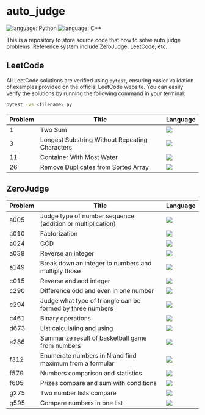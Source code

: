 # auto_judge
![language: Python](https://img.shields.io/badge/langs-python-yellow)
![language: C++](https://img.shields.io/badge/langs-C%2B%2B-blue)


This is a repository to store source code that how to solve auto judge problems.
Reference system include ZeroJudge, LeetCode, etc.

## LeetCode
All LeetCode solutions are verified using `pytest`, ensuring easier validation of examples provided on the official LeetCode website.
You can easily verify the solutions by running the following command in your terminal:
```bash
pytest -vs <filename>.py
```

| Problem | Title                                                      | Language                                               |
|---------|------------------------------------------------------------|--------------------------------------------------------|
| 1       | Two Sum                                                    | [![][LP]](/leetcode/1_two_sum.py)                      |
| 3       | Longest Substring Without Repeating Characters             | [![][LP]](/leetcode/3_length_of_longest_substring.py)  |
| 11      | Container With Most Water                                  | [![][LP]](/leetcode/11_max_area.py)                    |
| 26      | Remove Duplicates from Sorted Array                        | [![][LP]](/leetcode/26_remove_duplicates.py)           |


## ZeroJudge

| Problem | Title                                                      | Language                      |
|---------|------------------------------------------------------------|-------------------------------|
| a005    | Judge type of number sequence (addition or multiplication) | [![][LP]](/zerojudge/a005.py) |
| a010    | Factorization                                              | [![][LP]](/zerojudge/a010.py) |
| a024    | GCD                                                        | [![][LP]](/zerojudge/a024.py) |
| a038    | Reverse an integer                                         | [![][LP]](/zerojudge/a038.py) |
| a149    | Break down an integer to numbers and multiply those        | [![][LP]](/zerojudge/a149.py) |
| c015    | Reverse and add integer                                    | [![][LP]](/zerojudge/c015.py) |
| c290    | Difference odd and even in one number                      | [![][LP]](/zerojudge/c290.py) |
| c294    | Judge what type of triangle can be formed by three numbers | [![][LP]](/zerojudge/c294.py) |
| c461    | Binary operations                                          | [![][LP]](/zerojudge/c461.py) |
| d673    | List calculating and using                                 | [![][LP]](/zerojudge/d673.py) |
| e286    | Summarize result of basketball game from numbers           | [![][LP]](/zerojudge/e286.py) |
| f312    | Enumerate numbers in N and find maximum from a formular    | [![][LP]](/zerojudge/f312.py) |
| f579    | Numbers comparison and statistics                          | [![][LP]](/zerojudge/f579.py) |
| f605    | Prizes compare and sum with conditions                     | [![][LP]](/zerojudge/f605.py) |
| g275    | Two number lists compare                                   | [![][LP]](/zerojudge/g275.py) |
| g595    | Compare numbers in one list                                | [![][LP]](/zerojudge/g595.py) |


[LP]: https://img.shields.io/badge/python-yellow
[LCP]: https://img.shields.io/badge/C%2B%2B-blue